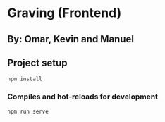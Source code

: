# Graving (Frontend)

## By: Omar, Kevin and Manuel

## Project setup
```
npm install
```

### Compiles and hot-reloads for development
```
npm run serve
```
